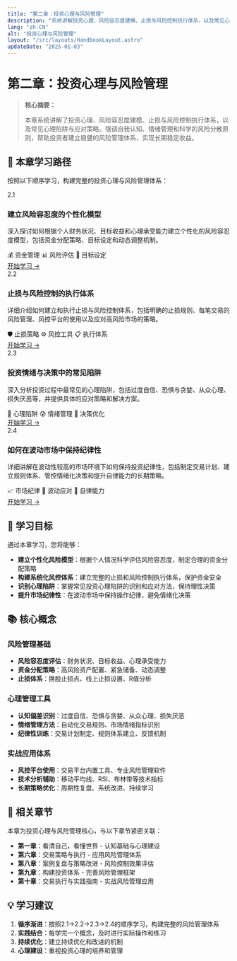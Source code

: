 ```yaml
---
title: "第二章：投资心理与风险管理"
description: "系统讲解投资心理、风险容忍度建模、止损与风险控制执行体系，以及常见心理陷阱与应对策略，帮助投资者建立稳健的风险管理体系"
lang: "zh-CN"
alt: "投资心理与风险管理"
layout: "/src/layouts/HandbookLayout.astro"
updateDate: "2025-01-03"
---
```

# 第二章：投资心理与风险管理

> **核心摘要：**
> 
> 本章系统讲解了投资心理、风险容忍度建模、止损与风险控制执行体系，以及常见心理陷阱与应对策略。强调自我认知、情绪管理和科学的风险分散原则，帮助投资者建立稳健的风险管理体系，实现长期稳定收益。

## 📖 本章学习路径

按照以下顺序学习，构建完整的投资心理与风险管理体系：

<div class="chapters-grid">
  <div class="chapter-card">
    <div class="chapter-header">
      <span class="chapter-number">2.1</span>
      <h3>建立风险容忍度的个性化模型</h3>
    </div>
    <p>深入探讨如何根据个人财务状况、目标收益和心理承受能力建立个性化的风险容忍度模型，包括资金分配策略、目标设定和动态调整机制。</p>
    <div class="chapter-features">
      <span class="feature-tag">💰 资金管理</span>
      <span class="feature-tag">📊 风险评估</span>
      <span class="feature-tag">🎯 目标设定</span>
    </div>
    <a href="/book1/002_Chapter2/2.1_Personalized_Risk_Tolerance_Model_CN" class="chapter-link">开始学习 →</a>
  </div>

  <div class="chapter-card">
    <div class="chapter-header">
      <span class="chapter-number">2.2</span>
      <h3>止损与风险控制的执行体系</h3>
    </div>
    <p>详细介绍如何建立和执行止损与风险控制体系，包括明确的止损规则、每笔交易的风险管理、风控平台的使用以及应对高风险市场的策略。</p>
    <div class="chapter-features">
      <span class="feature-tag">🛡️ 止损策略</span>
      <span class="feature-tag">⚙️ 风控工具</span>
      <span class="feature-tag">📋 执行体系</span>
    </div>
    <a href="/book1/002_Chapter2/2.2_Stop_Loss_and_Risk_Control_CN" class="chapter-link">开始学习 →</a>
  </div>

  <div class="chapter-card">
    <div class="chapter-header">
      <span class="chapter-number">2.3</span>
      <h3>投资情绪与决策中的常见陷阱</h3>
    </div>
    <p>深入分析投资过程中最常见的心理陷阱，包括过度自信、恐惧与贪婪、从众心理、损失厌恶等，并提供具体的应对策略和解决方案。</p>
    <div class="chapter-features">
      <span class="feature-tag">🧠 心理陷阱</span>
      <span class="feature-tag">😰 情绪管理</span>
      <span class="feature-tag">🎯 决策优化</span>
    </div>
    <a href="/book1/002_Chapter2/2.3_Investment_Emotions_and_Decision_Traps_CN" class="chapter-link">开始学习 →</a>
  </div>

  <div class="chapter-card">
    <div class="chapter-header">
      <span class="chapter-number">2.4</span>
      <h3>如何在波动市场中保持纪律性</h3>
    </div>
    <p>详细讲解在波动性较高的市场环境下如何保持投资纪律性，包括制定交易计划、建立规则体系、管控情绪化决策和提升自律能力的长期策略。</p>
    <div class="chapter-features">
      <span class="feature-tag">📈 市场纪律</span>
      <span class="feature-tag">🌊 波动应对</span>
      <span class="feature-tag">💪 自律能力</span>
    </div>
    <a href="/book1/002_Chapter2/2.4_Maintaining_Discipline_in_Volatile_Markets_CN" class="chapter-link">开始学习 →</a>
  </div>
</div>

## 🎯 学习目标

通过本章学习，您将能够：

- **建立个性化风险模型**：根据个人情况科学评估风险容忍度，制定合理的资金分配策略
- **构建系统化风控体系**：建立完整的止损和风险控制执行体系，保护资金安全
- **识别心理陷阱**：掌握常见投资心理陷阱的识别和应对方法，保持理性决策
- **提升市场纪律性**：在波动市场中保持操作纪律，避免情绪化决策

## 📚 核心概念

### 风险管理基础
- **风险容忍度评估**：财务状况、目标收益、心理承受能力
- **资金分配策略**：高风险资产配置、紧急储备、动态调整
- **止损体系**：换股止损点、线上止损设置、R值分析

### 心理管理工具
- **认知偏差识别**：过度自信、恐惧与贪婪、从众心理、损失厌恶
- **情绪管理方法**：自动化交易规则、市场情绪指标识别
- **纪律性训练**：交易计划制定、规则体系建立、反馈机制

### 实战应用体系
- **风控平台使用**：交易平台内置工具、专业风险管理软件
- **技术分析辅助**：移动平均线、RSI、布林带等技术指标
- **长期策略优化**：周期性复盘、系统改进、持续学习

## 🔗 相关章节

本章为投资心理与风险管理核心，与以下章节紧密关联：

- **第一章**：看清自己，看懂世界 - 认知基础与心理建设
- **第六章**：交易策略与执行 - 应用风险管理体系
- **第八章**：案例复盘与策略改进 - 风险控制效果评估
- **第九章**：构建投资体系 - 完善风险管理框架
- **第十章**：交易执行与实践指南 - 实战风险管理应用

## 💡 学习建议

1. **循序渐进**：按照2.1→2.2→2.3→2.4的顺序学习，构建完整的风险管理体系
2. **实践结合**：每学完一个概念，及时进行实际操作和练习
3. **持续优化**：建立持续优化和改进的机制
4. **心理建设**：重视投资心理的培养和管理
